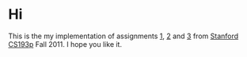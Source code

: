 Hi
==

This is the my implementation of assignments [1][a1], [2][a2] and [3][a3] from [Stanford CS193p][class] Fall 2011. I hope you like it.

[a1]: http://www.stanford.edu/class/cs193p/cgi-bin/drupal/system/files/assignments/Assignment%201_1.pdf "Assignmnet 1"
[a2]: http://www.stanford.edu/class/cs193p/cgi-bin/drupal/system/files/assignments/Assignment%202_3.pdf "Assignmnet 2"
[a3]: http://www.stanford.edu/class/cs193p/cgi-bin/drupal/system/files/assignments/Assignment%203_2.pdf "Assignmnet 3"
[class]: http://www.stanford.edu/class/cs193p/ "Class"